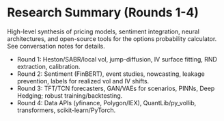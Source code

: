 # Research Summary (Rounds 1-4)

High-level synthesis of pricing models, sentiment integration, neural architectures, and open-source tools for the options probability calculator. See conversation notes for details.

- Round 1: Heston/SABR/local vol, jump-diffusion, IV surface fitting, RND extraction, calibration.
- Round 2: Sentiment (FinBERT), event studies, nowcasting, leakage prevention, labels for realized vol and IV shifts.
- Round 3: TFT/TCN forecasters, GAN/VAEs for scenarios, PINNs, Deep Hedging; robust training/backtesting.
- Round 4: Data APIs (yfinance, Polygon/IEX), QuantLib/py_vollib, transformers, scikit-learn/PyTorch.

